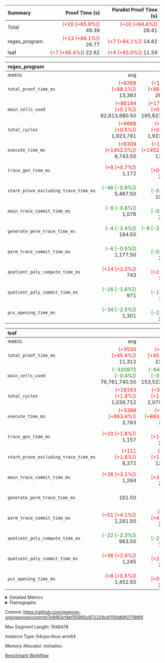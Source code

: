 | Summary | Proof Time (s) | Parallel Proof Time (s) |
|:---|---:|---:|
| Total | <span style='color: red'>(+20 [+65.8%])</span> 49.39 | <span style='color: red'>(+10 [+64.6%])</span> 26.41 |
| regex_program | <span style='color: red'>(+13 [+88.1%])</span> 26.77 | <span style='color: red'>(+7 [+84.1%])</span> 14.82 |
| leaf | <span style='color: red'>(+7 [+45.4%])</span> 22.62 | <span style='color: red'>(+4 [+45.0%])</span> 11.59 |


| regex_program |||||
|:---|---:|---:|---:|---:|
|metric|avg|sum|max|min|
| `total_proof_time_ms ` | <span style='color: red'>(+6269 [+88.1%])</span> 13,383 | <span style='color: red'>(+12538 [+88.1%])</span> 26,766 | <span style='color: red'>(+6774 [+84.1%])</span> 14,824 | <span style='color: red'>(+5764 [+93.3%])</span> 11,942 |
| `main_cells_used     ` | <span style='color: red'>(+86194 [+0.1%])</span> 82,813,880.50 | <span style='color: red'>(+172388 [+0.1%])</span> 165,627,761 | <span style='color: green'>(-99608 [-0.1%])</span> 92,586,740 | <span style='color: red'>(+271996 [+0.4%])</span> 73,041,021 |
| `total_cycles        ` | <span style='color: red'>(+9688 [+0.5%])</span> 1,923,791 | <span style='color: red'>(+9688 [+0.5%])</span> 1,923,791 | <span style='color: red'>(+9688 [+0.5%])</span> 1,923,791 | <span style='color: red'>(+9688 [+0.5%])</span> 1,923,791 |
| `execute_time_ms     ` | <span style='color: red'>(+6309 [+1452.0%])</span> 6,743.50 | <span style='color: red'>(+12618 [+1452.0%])</span> 13,487 | <span style='color: red'>(+6780 [+1451.8%])</span> 7,247 | <span style='color: red'>(+5838 [+1452.2%])</span> 6,240 |
| `trace_gen_time_ms   ` | <span style='color: red'>(+8 [+0.7%])</span> 1,172 | <span style='color: red'>(+17 [+0.7%])</span> 2,344 | <span style='color: red'>(+8 [+0.6%])</span> 1,391 | <span style='color: red'>(+9 [+1.0%])</span> 953 |
| `stark_prove_excluding_trace_time_ms` | <span style='color: green'>(-48 [-0.9%])</span> 5,467.50 | <span style='color: green'>(-97 [-0.9%])</span> 10,935 | <span style='color: green'>(-14 [-0.2%])</span> 6,186 | <span style='color: green'>(-83 [-1.7%])</span> 4,749 |
| `main_trace_commit_time_ms` | <span style='color: green'>(-8 [-0.8%])</span> 1,076 | <span style='color: green'>(-17 [-0.8%])</span> 2,152 | <span style='color: green'>(-5 [-0.4%])</span> 1,324 | <span style='color: green'>(-12 [-1.4%])</span> 828 |
| `generate_perm_trace_time_ms` | <span style='color: green'>(-4 [-2.4%])</span> 184.50 | <span style='color: green'>(-9 [-2.4%])</span> 369 | <span style='color: red'>(+6 [+3.0%])</span> 209 | <span style='color: green'>(-15 [-8.6%])</span> 160 |
| `perm_trace_commit_time_ms` | <span style='color: green'>(-6 [-0.5%])</span> 1,177.50 | <span style='color: green'>(-13 [-0.5%])</span> 2,355 | <span style='color: green'>(-18 [-1.4%])</span> 1,232 | <span style='color: red'>(+5 [+0.4%])</span> 1,123 |
| `quotient_poly_compute_time_ms` | <span style='color: red'>(+14 [+2.0%])</span> 743 | <span style='color: red'>(+29 [+2.0%])</span> 1,486 | <span style='color: red'>(+14 [+1.7%])</span> 860 | <span style='color: red'>(+15 [+2.5%])</span> 626 |
| `quotient_poly_commit_time_ms` | <span style='color: green'>(-16 [-1.6%])</span> 971 | <span style='color: green'>(-32 [-1.6%])</span> 1,942 | <span style='color: red'>(+3 [+0.3%])</span> 1,128 | <span style='color: green'>(-35 [-4.1%])</span> 814 |
| `pcs_opening_time_ms ` | <span style='color: green'>(-34 [-2.5%])</span> 1,301 | <span style='color: green'>(-67 [-2.5%])</span> 2,602 | <span style='color: green'>(-17 [-1.2%])</span> 1,423 | <span style='color: green'>(-50 [-4.1%])</span> 1,179 |

| leaf |||||
|:---|---:|---:|---:|---:|
|metric|avg|sum|max|min|
| `total_proof_time_ms ` | <span style='color: red'>(+3530 [+45.4%])</span> 11,312 | <span style='color: red'>(+7060 [+45.4%])</span> 22,624 | <span style='color: red'>(+3595 [+45.0%])</span> 11,585 | <span style='color: red'>(+3465 [+45.7%])</span> 11,039 |
| `main_cells_used     ` | <span style='color: green'>(-320972 [-0.4%])</span> 76,761,740.50 | <span style='color: green'>(-641943 [-0.4%])</span> 153,523,481 | <span style='color: green'>(-352108 [-0.5%])</span> 77,811,154 | <span style='color: green'>(-289835 [-0.4%])</span> 75,712,327 |
| `total_cycles        ` | <span style='color: red'>(+19163 [+1.9%])</span> 1,039,712 | <span style='color: red'>(+38326 [+1.9%])</span> 2,079,424 | <span style='color: red'>(+19556 [+1.9%])</span> 1,057,260 | <span style='color: red'>(+18770 [+1.9%])</span> 1,022,164 |
| `execute_time_ms     ` | <span style='color: red'>(+3398 [+883.9%])</span> 3,783 | <span style='color: red'>(+6797 [+883.9%])</span> 7,566 | <span style='color: red'>(+3435 [+806.3%])</span> 3,861 | <span style='color: red'>(+3362 [+980.2%])</span> 3,705 |
| `trace_gen_time_ms   ` | <span style='color: red'>(+20 [+1.8%])</span> 1,157 | <span style='color: red'>(+41 [+1.8%])</span> 2,314 | <span style='color: green'>(-8 [-0.7%])</span> 1,215 | <span style='color: red'>(+49 [+4.7%])</span> 1,099 |
| `stark_prove_excluding_trace_time_ms` | <span style='color: red'>(+111 [+1.8%])</span> 6,372 | <span style='color: red'>(+222 [+1.8%])</span> 12,744 | <span style='color: red'>(+111 [+1.7%])</span> 6,625 | <span style='color: red'>(+111 [+1.8%])</span> 6,119 |
| `main_trace_commit_time_ms` | <span style='color: red'>(+38 [+3.1%])</span> 1,264 | <span style='color: red'>(+77 [+3.1%])</span> 2,528 | <span style='color: red'>(+66 [+5.2%])</span> 1,336 | <span style='color: red'>(+11 [+0.9%])</span> 1,192 |
| `generate_perm_trace_time_ms` |  161.50 |  323 | <span style='color: red'>(+2 [+1.2%])</span> 173 | <span style='color: green'>(-2 [-1.3%])</span> 150 |
| `perm_trace_commit_time_ms` | <span style='color: red'>(+51 [+4.1%])</span> 1,281.50 | <span style='color: red'>(+102 [+4.1%])</span> 2,563 | <span style='color: red'>(+24 [+1.9%])</span> 1,315 | <span style='color: red'>(+78 [+6.7%])</span> 1,248 |
| `quotient_poly_compute_time_ms` | <span style='color: green'>(-22 [-2.3%])</span> 963.50 | <span style='color: green'>(-45 [-2.3%])</span> 1,927 | <span style='color: green'>(-26 [-2.5%])</span> 1,017 | <span style='color: green'>(-19 [-2.0%])</span> 910 |
| `quotient_poly_commit_time_ms` | <span style='color: red'>(+36 [+2.9%])</span> 1,245 | <span style='color: red'>(+71 [+2.9%])</span> 2,490 | <span style='color: red'>(+55 [+4.4%])</span> 1,295 | <span style='color: red'>(+16 [+1.4%])</span> 1,195 |
| `pcs_opening_time_ms ` | <span style='color: red'>(+8 [+0.5%])</span> 1,452.50 | <span style='color: red'>(+15 [+0.5%])</span> 2,905 | <span style='color: green'>(-12 [-0.8%])</span> 1,484 | <span style='color: red'>(+27 [+1.9%])</span> 1,421 |



<details>
<summary>Detailed Metrics</summary>

| group | num_segments | keygen_time_ms | commit_exe_time_ms |
| --- | --- | --- | --- |
| regex_program | 2 | 743 | 47 | 

| group | air_name | quotient_deg | interactions | constraints |
| --- | --- | --- | --- | --- |
| leaf | AccessAdapterAir<2> | 4 | 5 | 11 | 
| leaf | AccessAdapterAir<4> | 4 | 5 | 11 | 
| leaf | AccessAdapterAir<8> | 4 | 5 | 11 | 
| leaf | FriReducedOpeningAir | 4 | 39 | 60 | 
| leaf | NativePoseidon2Air<BabyBearParameters>, 1> | 4 | 136 | 530 | 
| leaf | PhantomAir | 4 | 3 | 4 | 
| leaf | ProgramAir | 1 | 1 | 4 | 
| leaf | VariableRangeCheckerAir | 1 | 1 | 4 | 
| leaf | VmAirWrapper<AluNativeAdapterAir, FieldArithmeticCoreAir> | 4 | 15 | 23 | 
| leaf | VmAirWrapper<BranchNativeAdapterAir, BranchEqualCoreAir<1> | 4 | 11 | 22 | 
| leaf | VmAirWrapper<JalNativeAdapterAir, JalCoreAir> | 4 | 7 | 6 | 
| leaf | VmAirWrapper<NativeAdapterAir<2, 0>, PublicValuesCoreAir> | 4 | 11 | 23 | 
| leaf | VmAirWrapper<NativeLoadStoreAdapterAir<1>, NativeLoadStoreCoreAir<1> | 4 | 15 | 16 | 
| leaf | VmAirWrapper<NativeLoadStoreAdapterAir<4>, NativeLoadStoreCoreAir<4> | 4 | 15 | 16 | 
| leaf | VmAirWrapper<NativeVectorizedAdapterAir<4>, FieldExtensionCoreAir> | 4 | 15 | 23 | 
| leaf | VmConnectorAir | 4 | 3 | 8 | 
| leaf | VolatileBoundaryAir | 4 | 4 | 16 | 
| regex_program | AccessAdapterAir<16> | 4 | 5 | 11 | 
| regex_program | AccessAdapterAir<2> | 4 | 5 | 11 | 
| regex_program | AccessAdapterAir<32> | 4 | 5 | 11 | 
| regex_program | AccessAdapterAir<4> | 4 | 5 | 11 | 
| regex_program | AccessAdapterAir<64> | 4 | 5 | 11 | 
| regex_program | AccessAdapterAir<8> | 4 | 5 | 11 | 
| regex_program | BitwiseOperationLookupAir<8> | 2 | 2 | 4 | 
| regex_program | KeccakVmAir | 4 | 321 | 4,380 | 
| regex_program | MemoryMerkleAir<8> | 4 | 4 | 38 | 
| regex_program | PersistentBoundaryAir<8> | 4 | 3 | 5 | 
| regex_program | PhantomAir | 4 | 3 | 4 | 
| regex_program | Poseidon2PeripheryAir<BabyBearParameters>, 1> | 2 | 1 | 286 | 
| regex_program | ProgramAir | 1 | 1 | 4 | 
| regex_program | RangeTupleCheckerAir<2> | 1 | 1 | 4 | 
| regex_program | Rv32HintStoreAir | 4 | 19 | 21 | 
| regex_program | VariableRangeCheckerAir | 1 | 1 | 4 | 
| regex_program | VmAirWrapper<Rv32BaseAluAdapterAir, BaseAluCoreAir<4, 8> | 4 | 19 | 30 | 
| regex_program | VmAirWrapper<Rv32BaseAluAdapterAir, LessThanCoreAir<4, 8> | 4 | 17 | 35 | 
| regex_program | VmAirWrapper<Rv32BaseAluAdapterAir, ShiftCoreAir<4, 8> | 4 | 23 | 84 | 
| regex_program | VmAirWrapper<Rv32BranchAdapterAir, BranchEqualCoreAir<4> | 4 | 11 | 17 | 
| regex_program | VmAirWrapper<Rv32BranchAdapterAir, BranchLessThanCoreAir<4, 8> | 4 | 13 | 32 | 
| regex_program | VmAirWrapper<Rv32CondRdWriteAdapterAir, Rv32JalLuiCoreAir> | 4 | 10 | 15 | 
| regex_program | VmAirWrapper<Rv32JalrAdapterAir, Rv32JalrCoreAir> | 4 | 16 | 16 | 
| regex_program | VmAirWrapper<Rv32LoadStoreAdapterAir, LoadSignExtendCoreAir<4, 8> | 4 | 18 | 21 | 
| regex_program | VmAirWrapper<Rv32LoadStoreAdapterAir, LoadStoreCoreAir<4> | 4 | 17 | 27 | 
| regex_program | VmAirWrapper<Rv32MultAdapterAir, DivRemCoreAir<4, 8> | 4 | 25 | 72 | 
| regex_program | VmAirWrapper<Rv32MultAdapterAir, MulHCoreAir<4, 8> | 4 | 24 | 23 | 
| regex_program | VmAirWrapper<Rv32MultAdapterAir, MultiplicationCoreAir<4, 8> | 4 | 19 | 13 | 
| regex_program | VmAirWrapper<Rv32RdWriteAdapterAir, Rv32AuipcCoreAir> | 4 | 11 | 12 | 
| regex_program | VmConnectorAir | 4 | 3 | 8 | 

| group | air_name | dsl_ir | idx | opcode | cells_used |
| --- | --- | --- | --- | --- | --- |
| leaf | <AluNativeAdapterAir,FieldArithmeticCoreAir> |  | 0 | ADD | 29 | 
| leaf | <AluNativeAdapterAir,FieldArithmeticCoreAir> |  | 1 | ADD | 29 | 
| leaf | <AluNativeAdapterAir,FieldArithmeticCoreAir> | AddEFFI | 0 | ADD | 44,776 | 
| leaf | <AluNativeAdapterAir,FieldArithmeticCoreAir> | AddEFFI | 1 | ADD | 43,384 | 
| leaf | <AluNativeAdapterAir,FieldArithmeticCoreAir> | AddEFI | 0 | ADD | 42,920 | 
| leaf | <AluNativeAdapterAir,FieldArithmeticCoreAir> | AddEFI | 1 | ADD | 40,020 | 
| leaf | <AluNativeAdapterAir,FieldArithmeticCoreAir> | AddEI | 0 | ADD | 3,250,088 | 
| leaf | <AluNativeAdapterAir,FieldArithmeticCoreAir> | AddEI | 1 | ADD | 3,120,632 | 
| leaf | <AluNativeAdapterAir,FieldArithmeticCoreAir> | AddF | 0 | ADD | 187,775 | 
| leaf | <AluNativeAdapterAir,FieldArithmeticCoreAir> | AddF | 1 | ADD | 181,685 | 
| leaf | <AluNativeAdapterAir,FieldArithmeticCoreAir> | AddFI | 0 | ADD | 74,588 | 
| leaf | <AluNativeAdapterAir,FieldArithmeticCoreAir> | AddFI | 1 | ADD | 74,443 | 
| leaf | <AluNativeAdapterAir,FieldArithmeticCoreAir> | AddV | 0 | ADD | 272,542 | 
| leaf | <AluNativeAdapterAir,FieldArithmeticCoreAir> | AddV | 1 | ADD | 264,306 | 
| leaf | <AluNativeAdapterAir,FieldArithmeticCoreAir> | AddVI | 0 | ADD | 710,906 | 
| leaf | <AluNativeAdapterAir,FieldArithmeticCoreAir> | AddVI | 1 | ADD | 695,043 | 
| leaf | <AluNativeAdapterAir,FieldArithmeticCoreAir> | Alloc | 0 | ADD | 584,930 | 
| leaf | <AluNativeAdapterAir,FieldArithmeticCoreAir> | Alloc | 0 | MUL | 135,923 | 
| leaf | <AluNativeAdapterAir,FieldArithmeticCoreAir> | Alloc | 1 | ADD | 594,268 | 
| leaf | <AluNativeAdapterAir,FieldArithmeticCoreAir> | Alloc | 1 | MUL | 134,734 | 
| leaf | <AluNativeAdapterAir,FieldArithmeticCoreAir> | CastFV | 0 | ADD | 5,394 | 
| leaf | <AluNativeAdapterAir,FieldArithmeticCoreAir> | CastFV | 1 | ADD | 5,220 | 
| leaf | <AluNativeAdapterAir,FieldArithmeticCoreAir> | DivEIN | 0 | ADD | 31,204 | 
| leaf | <AluNativeAdapterAir,FieldArithmeticCoreAir> | DivEIN | 1 | ADD | 29,696 | 
| leaf | <AluNativeAdapterAir,FieldArithmeticCoreAir> | DivF | 0 | DIV | 26,796 | 
| leaf | <AluNativeAdapterAir,FieldArithmeticCoreAir> | DivF | 1 | DIV | 26,796 | 
| leaf | <AluNativeAdapterAir,FieldArithmeticCoreAir> | DivFIN | 0 | DIV | 16,327 | 
| leaf | <AluNativeAdapterAir,FieldArithmeticCoreAir> | DivFIN | 1 | DIV | 15,544 | 
| leaf | <AluNativeAdapterAir,FieldArithmeticCoreAir> | ImmE | 0 | ADD | 463,884 | 
| leaf | <AluNativeAdapterAir,FieldArithmeticCoreAir> | ImmE | 1 | ADD | 448,108 | 
| leaf | <AluNativeAdapterAir,FieldArithmeticCoreAir> | ImmF | 0 | ADD | 190,182 | 
| leaf | <AluNativeAdapterAir,FieldArithmeticCoreAir> | ImmF | 1 | ADD | 184,208 | 
| leaf | <AluNativeAdapterAir,FieldArithmeticCoreAir> | ImmV | 0 | ADD | 540,125 | 
| leaf | <AluNativeAdapterAir,FieldArithmeticCoreAir> | ImmV | 1 | ADD | 522,116 | 
| leaf | <AluNativeAdapterAir,FieldArithmeticCoreAir> | LoadE | 0 | ADD | 250,154 | 
| leaf | <AluNativeAdapterAir,FieldArithmeticCoreAir> | LoadE | 0 | MUL | 250,154 | 
| leaf | <AluNativeAdapterAir,FieldArithmeticCoreAir> | LoadE | 1 | ADD | 242,672 | 
| leaf | <AluNativeAdapterAir,FieldArithmeticCoreAir> | LoadE | 1 | MUL | 242,672 | 
| leaf | <AluNativeAdapterAir,FieldArithmeticCoreAir> | LoadF | 0 | ADD | 201,057 | 
| leaf | <AluNativeAdapterAir,FieldArithmeticCoreAir> | LoadF | 0 | MUL | 22,707 | 
| leaf | <AluNativeAdapterAir,FieldArithmeticCoreAir> | LoadF | 1 | ADD | 192,821 | 
| leaf | <AluNativeAdapterAir,FieldArithmeticCoreAir> | LoadF | 1 | MUL | 21,779 | 
| leaf | <AluNativeAdapterAir,FieldArithmeticCoreAir> | LoadHeapPtr | 0 | ADD | 29 | 
| leaf | <AluNativeAdapterAir,FieldArithmeticCoreAir> | LoadHeapPtr | 1 | ADD | 29 | 
| leaf | <AluNativeAdapterAir,FieldArithmeticCoreAir> | LoadV | 0 | ADD | 286,491 | 
| leaf | <AluNativeAdapterAir,FieldArithmeticCoreAir> | LoadV | 0 | MUL | 254,939 | 
| leaf | <AluNativeAdapterAir,FieldArithmeticCoreAir> | LoadV | 1 | ADD | 279,995 | 
| leaf | <AluNativeAdapterAir,FieldArithmeticCoreAir> | LoadV | 1 | MUL | 248,675 | 
| leaf | <AluNativeAdapterAir,FieldArithmeticCoreAir> | MulEF | 0 | MUL | 159,848 | 
| leaf | <AluNativeAdapterAir,FieldArithmeticCoreAir> | MulEF | 1 | MUL | 156,832 | 
| leaf | <AluNativeAdapterAir,FieldArithmeticCoreAir> | MulEFI | 0 | MUL | 259,956 | 
| leaf | <AluNativeAdapterAir,FieldArithmeticCoreAir> | MulEFI | 1 | MUL | 253,576 | 
| leaf | <AluNativeAdapterAir,FieldArithmeticCoreAir> | MulEI | 0 | ADD | 291,044 | 
| leaf | <AluNativeAdapterAir,FieldArithmeticCoreAir> | MulEI | 1 | ADD | 270,048 | 
| leaf | <AluNativeAdapterAir,FieldArithmeticCoreAir> | MulF | 0 | MUL | 286,027 | 
| leaf | <AluNativeAdapterAir,FieldArithmeticCoreAir> | MulF | 1 | MUL | 280,053 | 
| leaf | <AluNativeAdapterAir,FieldArithmeticCoreAir> | MulFI | 0 | MUL | 167,040 | 
| leaf | <AluNativeAdapterAir,FieldArithmeticCoreAir> | MulFI | 1 | MUL | 161,617 | 
| leaf | <AluNativeAdapterAir,FieldArithmeticCoreAir> | MulVI | 0 | MUL | 224,286 | 
| leaf | <AluNativeAdapterAir,FieldArithmeticCoreAir> | MulVI | 1 | MUL | 216,456 | 
| leaf | <AluNativeAdapterAir,FieldArithmeticCoreAir> | NegE | 0 | MUL | 11,948 | 
| leaf | <AluNativeAdapterAir,FieldArithmeticCoreAir> | NegE | 1 | MUL | 10,904 | 
| leaf | <AluNativeAdapterAir,FieldArithmeticCoreAir> | StoreE | 0 | ADD | 201,434 | 
| leaf | <AluNativeAdapterAir,FieldArithmeticCoreAir> | StoreE | 0 | MUL | 201,434 | 
| leaf | <AluNativeAdapterAir,FieldArithmeticCoreAir> | StoreE | 1 | ADD | 193,952 | 
| leaf | <AluNativeAdapterAir,FieldArithmeticCoreAir> | StoreE | 1 | MUL | 193,952 | 
| leaf | <AluNativeAdapterAir,FieldArithmeticCoreAir> | StoreF | 0 | ADD | 27,550 | 
| leaf | <AluNativeAdapterAir,FieldArithmeticCoreAir> | StoreF | 0 | MUL | 15,892 | 
| leaf | <AluNativeAdapterAir,FieldArithmeticCoreAir> | StoreF | 1 | ADD | 32,973 | 
| leaf | <AluNativeAdapterAir,FieldArithmeticCoreAir> | StoreF | 1 | MUL | 21,460 | 
| leaf | <AluNativeAdapterAir,FieldArithmeticCoreAir> | StoreHeapPtr | 0 | ADD | 29 | 
| leaf | <AluNativeAdapterAir,FieldArithmeticCoreAir> | StoreHeapPtr | 1 | ADD | 29 | 
| leaf | <AluNativeAdapterAir,FieldArithmeticCoreAir> | StoreV | 0 | ADD | 66,787 | 
| leaf | <AluNativeAdapterAir,FieldArithmeticCoreAir> | StoreV | 0 | MUL | 47,299 | 
| leaf | <AluNativeAdapterAir,FieldArithmeticCoreAir> | StoreV | 1 | ADD | 64,496 | 
| leaf | <AluNativeAdapterAir,FieldArithmeticCoreAir> | StoreV | 1 | MUL | 45,356 | 
| leaf | <AluNativeAdapterAir,FieldArithmeticCoreAir> | SubEF | 0 | ADD | 725,928 | 
| leaf | <AluNativeAdapterAir,FieldArithmeticCoreAir> | SubEF | 0 | SUB | 241,976 | 
| leaf | <AluNativeAdapterAir,FieldArithmeticCoreAir> | SubEF | 1 | ADD | 696,522 | 
| leaf | <AluNativeAdapterAir,FieldArithmeticCoreAir> | SubEF | 1 | SUB | 232,174 | 
| leaf | <AluNativeAdapterAir,FieldArithmeticCoreAir> | SubEFI | 0 | ADD | 277,356 | 
| leaf | <AluNativeAdapterAir,FieldArithmeticCoreAir> | SubEFI | 1 | ADD | 274,688 | 
| leaf | <AluNativeAdapterAir,FieldArithmeticCoreAir> | SubEI | 0 | ADD | 62,408 | 
| leaf | <AluNativeAdapterAir,FieldArithmeticCoreAir> | SubEI | 1 | ADD | 59,392 | 
| leaf | <AluNativeAdapterAir,FieldArithmeticCoreAir> | SubFI | 0 | SUB | 166,315 | 
| leaf | <AluNativeAdapterAir,FieldArithmeticCoreAir> | SubFI | 1 | SUB | 160,921 | 
| leaf | <AluNativeAdapterAir,FieldArithmeticCoreAir> | SubV | 0 | SUB | 241,889 | 
| leaf | <AluNativeAdapterAir,FieldArithmeticCoreAir> | SubV | 1 | SUB | 234,552 | 
| leaf | <AluNativeAdapterAir,FieldArithmeticCoreAir> | SubVI | 0 | SUB | 29,145 | 
| leaf | <AluNativeAdapterAir,FieldArithmeticCoreAir> | SubVI | 1 | SUB | 29,116 | 
| leaf | <AluNativeAdapterAir,FieldArithmeticCoreAir> | SubVIN | 0 | SUB | 24,360 | 
| leaf | <AluNativeAdapterAir,FieldArithmeticCoreAir> | SubVIN | 1 | SUB | 24,360 | 
| leaf | <AluNativeAdapterAir,FieldArithmeticCoreAir> | UnsafeCastVF | 0 | ADD | 4,843 | 
| leaf | <AluNativeAdapterAir,FieldArithmeticCoreAir> | UnsafeCastVF | 1 | ADD | 4,640 | 
| leaf | <AluNativeAdapterAir,FieldArithmeticCoreAir> | ZipFor | 0 | ADD | 3,638,050 | 
| leaf | <AluNativeAdapterAir,FieldArithmeticCoreAir> | ZipFor | 1 | ADD | 3,479,449 | 
| leaf | <BranchNativeAdapterAir,BranchEqualCoreAir<1>> | AssertEqE | 0 | BNE | 6,164 | 
| leaf | <BranchNativeAdapterAir,BranchEqualCoreAir<1>> | AssertEqE | 1 | BNE | 6,072 | 
| leaf | <BranchNativeAdapterAir,BranchEqualCoreAir<1>> | AssertEqEI | 0 | BNE | 92 | 
| leaf | <BranchNativeAdapterAir,BranchEqualCoreAir<1>> | AssertEqEI | 1 | BNE | 92 | 
| leaf | <BranchNativeAdapterAir,BranchEqualCoreAir<1>> | AssertEqF | 0 | BNE | 136,160 | 
| leaf | <BranchNativeAdapterAir,BranchEqualCoreAir<1>> | AssertEqF | 1 | BNE | 131,928 | 
| leaf | <BranchNativeAdapterAir,BranchEqualCoreAir<1>> | AssertEqV | 0 | BNE | 35,558 | 
| leaf | <BranchNativeAdapterAir,BranchEqualCoreAir<1>> | AssertEqV | 1 | BNE | 35,259 | 
| leaf | <BranchNativeAdapterAir,BranchEqualCoreAir<1>> | AssertEqVI | 0 | BNE | 7,728 | 
| leaf | <BranchNativeAdapterAir,BranchEqualCoreAir<1>> | AssertEqVI | 1 | BNE | 7,452 | 
| leaf | <BranchNativeAdapterAir,BranchEqualCoreAir<1>> | AssertNonZero | 0 | BEQ | 23 | 
| leaf | <BranchNativeAdapterAir,BranchEqualCoreAir<1>> | AssertNonZero | 1 | BEQ | 23 | 
| leaf | <BranchNativeAdapterAir,BranchEqualCoreAir<1>> | IfEq | 0 | BNE | 3,220 | 
| leaf | <BranchNativeAdapterAir,BranchEqualCoreAir<1>> | IfEq | 1 | BNE | 3,243 | 
| leaf | <BranchNativeAdapterAir,BranchEqualCoreAir<1>> | IfEqI | 0 | BNE | 204,217 | 
| leaf | <BranchNativeAdapterAir,BranchEqualCoreAir<1>> | IfEqI | 1 | BNE | 199,479 | 
| leaf | <BranchNativeAdapterAir,BranchEqualCoreAir<1>> | IfNe | 0 | BEQ | 3,289 | 
| leaf | <BranchNativeAdapterAir,BranchEqualCoreAir<1>> | IfNe | 1 | BEQ | 3,289 | 
| leaf | <BranchNativeAdapterAir,BranchEqualCoreAir<1>> | IfNeI | 0 | BEQ | 2,875 | 
| leaf | <BranchNativeAdapterAir,BranchEqualCoreAir<1>> | IfNeI | 1 | BEQ | 2,760 | 
| leaf | <BranchNativeAdapterAir,BranchEqualCoreAir<1>> | ZipFor | 0 | BNE | 1,893,406 | 
| leaf | <BranchNativeAdapterAir,BranchEqualCoreAir<1>> | ZipFor | 1 | BNE | 1,806,535 | 
| leaf | <JalNativeAdapterAir,JalCoreAir> |  | 0 | JAL | 9 | 
| leaf | <JalNativeAdapterAir,JalCoreAir> |  | 1 | JAL | 9 | 
| leaf | <JalNativeAdapterAir,JalCoreAir> | IfEqI | 0 | JAL | 16,488 | 
| leaf | <JalNativeAdapterAir,JalCoreAir> | IfEqI | 1 | JAL | 16,047 | 
| leaf | <JalNativeAdapterAir,JalCoreAir> | IfNe | 0 | JAL | 27 | 
| leaf | <JalNativeAdapterAir,JalCoreAir> | IfNe | 1 | JAL | 18 | 
| leaf | <JalNativeAdapterAir,JalCoreAir> | ZipFor | 0 | JAL | 78,390 | 
| leaf | <JalNativeAdapterAir,JalCoreAir> | ZipFor | 1 | JAL | 75,672 | 
| leaf | <NativeAdapterAir<2, 0>,PublicValuesCoreAir> | Publish | 0 | PUBLISH | 828 | 
| leaf | <NativeAdapterAir<2, 0>,PublicValuesCoreAir> | Publish | 1 | PUBLISH | 828 | 
| leaf | <NativeLoadStoreAdapterAir<1>,NativeLoadStoreCoreAir<1>> | LoadF | 0 | LOADW | 574,860 | 
| leaf | <NativeLoadStoreAdapterAir<1>,NativeLoadStoreCoreAir<1>> | LoadF | 1 | LOADW | 567,512 | 
| leaf | <NativeLoadStoreAdapterAir<1>,NativeLoadStoreCoreAir<1>> | LoadV | 0 | LOADW | 2,227,852 | 
| leaf | <NativeLoadStoreAdapterAir<1>,NativeLoadStoreCoreAir<1>> | LoadV | 1 | LOADW | 2,151,952 | 
| leaf | <NativeLoadStoreAdapterAir<1>,NativeLoadStoreCoreAir<1>> | StoreF | 0 | STOREW | 44,022 | 
| leaf | <NativeLoadStoreAdapterAir<1>,NativeLoadStoreCoreAir<1>> | StoreF | 1 | STOREW | 57,640 | 
| leaf | <NativeLoadStoreAdapterAir<1>,NativeLoadStoreCoreAir<1>> | StoreHintWord | 0 | HINT_STOREW | 1,241,636 | 
| leaf | <NativeLoadStoreAdapterAir<1>,NativeLoadStoreCoreAir<1>> | StoreHintWord | 1 | HINT_STOREW | 1,208,086 | 
| leaf | <NativeLoadStoreAdapterAir<1>,NativeLoadStoreCoreAir<1>> | StoreV | 0 | STOREW | 218,042 | 
| leaf | <NativeLoadStoreAdapterAir<1>,NativeLoadStoreCoreAir<1>> | StoreV | 1 | STOREW | 214,786 | 
| leaf | <NativeLoadStoreAdapterAir<4>,NativeLoadStoreCoreAir<4>> | LoadE | 0 | LOADW | 1,190,927 | 
| leaf | <NativeLoadStoreAdapterAir<4>,NativeLoadStoreCoreAir<4>> | LoadE | 1 | LOADW | 1,149,821 | 
| leaf | <NativeLoadStoreAdapterAir<4>,NativeLoadStoreCoreAir<4>> | StoreE | 0 | STOREW | 341,000 | 
| leaf | <NativeLoadStoreAdapterAir<4>,NativeLoadStoreCoreAir<4>> | StoreE | 1 | STOREW | 332,661 | 
| leaf | <NativeVectorizedAdapterAir<4>,FieldExtensionCoreAir> | AddE | 0 | FE4ADD | 1,887,536 | 
| leaf | <NativeVectorizedAdapterAir<4>,FieldExtensionCoreAir> | AddE | 1 | FE4ADD | 1,825,748 | 
| leaf | <NativeVectorizedAdapterAir<4>,FieldExtensionCoreAir> | DivE | 0 | BBE4DIV | 348,232 | 
| leaf | <NativeVectorizedAdapterAir<4>,FieldExtensionCoreAir> | DivE | 1 | BBE4DIV | 335,388 | 
| leaf | <NativeVectorizedAdapterAir<4>,FieldExtensionCoreAir> | DivEIN | 0 | BBE4DIV | 10,222 | 
| leaf | <NativeVectorizedAdapterAir<4>,FieldExtensionCoreAir> | DivEIN | 1 | BBE4DIV | 9,728 | 
| leaf | <NativeVectorizedAdapterAir<4>,FieldExtensionCoreAir> | MulE | 0 | BBE4MUL | 1,929,108 | 
| leaf | <NativeVectorizedAdapterAir<4>,FieldExtensionCoreAir> | MulE | 1 | BBE4MUL | 1,818,642 | 
| leaf | <NativeVectorizedAdapterAir<4>,FieldExtensionCoreAir> | MulEI | 0 | BBE4MUL | 95,342 | 
| leaf | <NativeVectorizedAdapterAir<4>,FieldExtensionCoreAir> | MulEI | 1 | BBE4MUL | 88,464 | 
| leaf | <NativeVectorizedAdapterAir<4>,FieldExtensionCoreAir> | SubE | 0 | FE4SUB | 631,256 | 
| leaf | <NativeVectorizedAdapterAir<4>,FieldExtensionCoreAir> | SubE | 1 | FE4SUB | 625,290 | 
| leaf | FriReducedOpeningAir | FriReducedOpening | 0 | FRI_REDUCED_OPENING | 12,238,128 | 
| leaf | FriReducedOpeningAir | FriReducedOpening | 1 | FRI_REDUCED_OPENING | 11,784,528 | 
| leaf | PhantomAir | CT-ExtractPublicValuesCommit | 0 | PHANTOM | 12 | 
| leaf | PhantomAir | CT-ExtractPublicValuesCommit | 1 | PHANTOM | 12 | 
| leaf | PhantomAir | CT-HintOpenedValues | 0 | PHANTOM | 4,032 | 
| leaf | PhantomAir | CT-HintOpenedValues | 1 | PHANTOM | 4,032 | 
| leaf | PhantomAir | CT-HintOpeningProof | 0 | PHANTOM | 4,044 | 
| leaf | PhantomAir | CT-HintOpeningProof | 1 | PHANTOM | 4,044 | 
| leaf | PhantomAir | CT-HintOpeningValues | 0 | PHANTOM | 12 | 
| leaf | PhantomAir | CT-HintOpeningValues | 1 | PHANTOM | 12 | 
| leaf | PhantomAir | CT-InitializePcsConst | 0 | PHANTOM | 12 | 
| leaf | PhantomAir | CT-InitializePcsConst | 1 | PHANTOM | 12 | 
| leaf | PhantomAir | CT-ReadProofsFromInput | 0 | PHANTOM | 12 | 
| leaf | PhantomAir | CT-ReadProofsFromInput | 1 | PHANTOM | 12 | 
| leaf | PhantomAir | CT-VerifyProofs | 0 | PHANTOM | 12 | 
| leaf | PhantomAir | CT-VerifyProofs | 1 | PHANTOM | 12 | 
| leaf | PhantomAir | CT-cache-generator-powers | 0 | PHANTOM | 504 | 
| leaf | PhantomAir | CT-cache-generator-powers | 1 | PHANTOM | 504 | 
| leaf | PhantomAir | CT-compute-reduced-opening | 0 | PHANTOM | 4,032 | 
| leaf | PhantomAir | CT-compute-reduced-opening | 1 | PHANTOM | 4,032 | 
| leaf | PhantomAir | CT-exp-reverse-bits-len | 0 | PHANTOM | 71,568 | 
| leaf | PhantomAir | CT-exp-reverse-bits-len | 1 | PHANTOM | 68,544 | 
| leaf | PhantomAir | CT-pre-compute-rounds-context | 0 | PHANTOM | 12 | 
| leaf | PhantomAir | CT-pre-compute-rounds-context | 1 | PHANTOM | 12 | 
| leaf | PhantomAir | CT-single-reduced-opening-eval | 0 | PHANTOM | 99,288 | 
| leaf | PhantomAir | CT-single-reduced-opening-eval | 1 | PHANTOM | 95,256 | 
| leaf | PhantomAir | CT-stage-c-build-rounds | 0 | PHANTOM | 12 | 
| leaf | PhantomAir | CT-stage-c-build-rounds | 1 | PHANTOM | 12 | 
| leaf | PhantomAir | CT-stage-d-verifier-verify | 0 | PHANTOM | 12 | 
| leaf | PhantomAir | CT-stage-d-verifier-verify | 1 | PHANTOM | 12 | 
| leaf | PhantomAir | CT-stage-d-verify-pcs | 0 | PHANTOM | 12 | 
| leaf | PhantomAir | CT-stage-d-verify-pcs | 1 | PHANTOM | 12 | 
| leaf | PhantomAir | CT-stage-e-verify-constraints | 0 | PHANTOM | 12 | 
| leaf | PhantomAir | CT-stage-e-verify-constraints | 1 | PHANTOM | 12 | 
| leaf | PhantomAir | CT-verify-batch | 0 | PHANTOM | 4,032 | 
| leaf | PhantomAir | CT-verify-batch | 1 | PHANTOM | 4,032 | 
| leaf | PhantomAir | CT-verify-batch-ext | 0 | PHANTOM | 10,080 | 
| leaf | PhantomAir | CT-verify-batch-ext | 1 | PHANTOM | 10,080 | 
| leaf | PhantomAir | CT-verify-query | 0 | PHANTOM | 504 | 
| leaf | PhantomAir | CT-verify-query | 1 | PHANTOM | 504 | 
| leaf | PhantomAir | HintBitsF | 0 | PHANTOM | 1,110 | 
| leaf | PhantomAir | HintBitsF | 1 | PHANTOM | 1,074 | 
| leaf | PhantomAir | HintFelt | 0 | PHANTOM | 16,638 | 
| leaf | PhantomAir | HintFelt | 1 | PHANTOM | 17,910 | 
| leaf | PhantomAir | HintInputVec | 0 | PHANTOM | 6,678 | 
| leaf | PhantomAir | HintInputVec | 1 | PHANTOM | 6,618 | 
| leaf | PhantomAir | HintLoad | 0 | PHANTOM | 9,072 | 
| leaf | PhantomAir | HintLoad | 1 | PHANTOM | 9,072 | 
| leaf | VerifyBatchAir | Poseidon2CompressBabyBear | 1 | COMP_POS2 | 10,773 | 
| leaf | VerifyBatchAir | Poseidon2PermuteBabyBear | 0 | PERM_POS2 | 21,945 | 
| leaf | VerifyBatchAir | Poseidon2PermuteBabyBear | 1 | PERM_POS2 | 21,546 | 
| leaf | VerifyBatchAir | VerifyBatchExt | 0 | VERIFY_BATCH | 4,524,660 | 
| leaf | VerifyBatchAir | VerifyBatchExt | 1 | VERIFY_BATCH | 4,524,660 | 
| leaf | VerifyBatchAir | VerifyBatchFelt | 0 | VERIFY_BATCH | 14,696,766 | 
| leaf | VerifyBatchAir | VerifyBatchFelt | 1 | VERIFY_BATCH | 14,261,058 | 

| group | air_name | dsl_ir | opcode | segment | cells_used |
| --- | --- | --- | --- | --- | --- |
| regex_program | <Rv32BaseAluAdapterAir,BaseAluCoreAir<4, 8>> |  | ADD | 1 | 16,511,940 | 
| regex_program | <Rv32BaseAluAdapterAir,BaseAluCoreAir<4, 8>> |  | AND | 1 | 777,852 | 
| regex_program | <Rv32BaseAluAdapterAir,BaseAluCoreAir<4, 8>> |  | OR | 1 | 252,540 | 
| regex_program | <Rv32BaseAluAdapterAir,BaseAluCoreAir<4, 8>> |  | SUB | 1 | 750,240 | 
| regex_program | <Rv32BaseAluAdapterAir,BaseAluCoreAir<4, 8>> |  | XOR | 1 | 163,908 | 
| regex_program | <Rv32BaseAluAdapterAir,LessThanCoreAir<4, 8>> |  | SLTU | 1 | 602,767 | 
| regex_program | <Rv32BaseAluAdapterAir,ShiftCoreAir<4, 8>> |  | SLL | 1 | 5,554,824 | 
| regex_program | <Rv32BaseAluAdapterAir,ShiftCoreAir<4, 8>> |  | SRA | 1 | 53 | 
| regex_program | <Rv32BaseAluAdapterAir,ShiftCoreAir<4, 8>> |  | SRL | 1 | 53 | 
| regex_program | <Rv32BranchAdapterAir,BranchEqualCoreAir<4>> |  | BEQ | 1 | 2,125,318 | 
| regex_program | <Rv32BranchAdapterAir,BranchEqualCoreAir<4>> |  | BNE | 1 | 919,646 | 
| regex_program | <Rv32BranchAdapterAir,BranchLessThanCoreAir<4, 8>> |  | BGEU | 1 | 1,939,136 | 
| regex_program | <Rv32BranchAdapterAir,BranchLessThanCoreAir<4, 8>> |  | BLT | 1 | 72,544 | 
| regex_program | <Rv32BranchAdapterAir,BranchLessThanCoreAir<4, 8>> |  | BLTU | 1 | 997,664 | 
| regex_program | <Rv32CondRdWriteAdapterAir,Rv32JalLuiCoreAir> |  | JAL | 1 | 586,980 | 
| regex_program | <Rv32CondRdWriteAdapterAir,Rv32JalLuiCoreAir> |  | LUI | 1 | 377,190 | 
| regex_program | <Rv32JalrAdapterAir,Rv32JalrCoreAir> |  | JALR | 1 | 1,767,220 | 
| regex_program | <Rv32LoadStoreAdapterAir,LoadSignExtendCoreAir<4, 8>> |  | LOADB | 1 | 70 | 
| regex_program | <Rv32LoadStoreAdapterAir,LoadStoreCoreAir<4>> |  | LOADBU | 1 | 475,920 | 
| regex_program | <Rv32LoadStoreAdapterAir,LoadStoreCoreAir<4>> |  | LOADHU | 1 | 80 | 
| regex_program | <Rv32LoadStoreAdapterAir,LoadStoreCoreAir<4>> |  | LOADW | 1 | 21,980,800 | 
| regex_program | <Rv32LoadStoreAdapterAir,LoadStoreCoreAir<4>> |  | STOREB | 1 | 80 | 
| regex_program | <Rv32LoadStoreAdapterAir,LoadStoreCoreAir<4>> |  | STOREW | 1 | 14,245,360 | 
| regex_program | <Rv32MultAdapterAir,MultiplicationCoreAir<4, 8>> |  | MUL | 1 | 801,257 | 
| regex_program | <Rv32RdWriteAdapterAir,Rv32AuipcCoreAir> |  | AUIPC | 1 | 394,086 | 
| regex_program | KeccakVmAir |  | KECCAK256 | 1 | 75,912 | 
| regex_program | PhantomAir |  | PHANTOM | 1 | 6 | 

| group | air_name | idx | rows | prep_cols | perm_cols | main_cols | cells |
| --- | --- | --- | --- | --- | --- | --- | --- |
| leaf | AccessAdapterAir<2> | 0 | 1,048,576 |  | 12 | 11 | 24,117,248 | 
| leaf | AccessAdapterAir<2> | 1 | 1,048,576 |  | 12 | 11 | 24,117,248 | 
| leaf | AccessAdapterAir<4> | 0 | 524,288 |  | 12 | 13 | 13,107,200 | 
| leaf | AccessAdapterAir<4> | 1 | 524,288 |  | 12 | 13 | 13,107,200 | 
| leaf | AccessAdapterAir<8> | 0 | 256 |  | 12 | 17 | 7,424 | 
| leaf | AccessAdapterAir<8> | 1 | 512 |  | 12 | 17 | 14,848 | 
| leaf | FriReducedOpeningAir | 0 | 524,288 |  | 44 | 27 | 37,224,448 | 
| leaf | FriReducedOpeningAir | 1 | 524,288 |  | 44 | 27 | 37,224,448 | 
| leaf | NativePoseidon2Air<BabyBearParameters>, 1> | 0 | 65,536 |  | 160 | 399 | 36,634,624 | 
| leaf | NativePoseidon2Air<BabyBearParameters>, 1> | 1 | 65,536 |  | 160 | 399 | 36,634,624 | 
| leaf | PhantomAir | 0 | 65,536 |  | 8 | 6 | 917,504 | 
| leaf | PhantomAir | 1 | 65,536 |  | 8 | 6 | 917,504 | 
| leaf | ProgramAir | 0 | 524,288 |  | 8 | 10 | 9,437,184 | 
| leaf | ProgramAir | 1 | 524,288 |  | 8 | 10 | 9,437,184 | 
| leaf | VariableRangeCheckerAir | 0 | 262,144 | 2 | 8 | 1 | 2,359,296 | 
| leaf | VariableRangeCheckerAir | 1 | 262,144 | 2 | 8 | 1 | 2,359,296 | 
| leaf | VmAirWrapper<AluNativeAdapterAir, FieldArithmeticCoreAir> | 0 | 1,048,576 |  | 20 | 29 | 51,380,224 | 
| leaf | VmAirWrapper<AluNativeAdapterAir, FieldArithmeticCoreAir> | 1 | 524,288 |  | 20 | 29 | 25,690,112 | 
| leaf | VmAirWrapper<BranchNativeAdapterAir, BranchEqualCoreAir<1> | 0 | 131,072 |  | 16 | 23 | 5,111,808 | 
| leaf | VmAirWrapper<BranchNativeAdapterAir, BranchEqualCoreAir<1> | 1 | 131,072 |  | 16 | 23 | 5,111,808 | 
| leaf | VmAirWrapper<JalNativeAdapterAir, JalCoreAir> | 0 | 16,384 |  | 12 | 9 | 344,064 | 
| leaf | VmAirWrapper<JalNativeAdapterAir, JalCoreAir> | 1 | 16,384 |  | 12 | 9 | 344,064 | 
| leaf | VmAirWrapper<NativeAdapterAir<2, 0>, PublicValuesCoreAir> | 0 | 64 |  | 16 | 23 | 2,496 | 
| leaf | VmAirWrapper<NativeAdapterAir<2, 0>, PublicValuesCoreAir> | 1 | 64 |  | 16 | 23 | 2,496 | 
| leaf | VmAirWrapper<NativeLoadStoreAdapterAir<1>, NativeLoadStoreCoreAir<1> | 0 | 262,144 |  | 24 | 22 | 12,058,624 | 
| leaf | VmAirWrapper<NativeLoadStoreAdapterAir<1>, NativeLoadStoreCoreAir<1> | 1 | 262,144 |  | 24 | 22 | 12,058,624 | 
| leaf | VmAirWrapper<NativeLoadStoreAdapterAir<4>, NativeLoadStoreCoreAir<4> | 0 | 65,536 |  | 24 | 31 | 3,604,480 | 
| leaf | VmAirWrapper<NativeLoadStoreAdapterAir<4>, NativeLoadStoreCoreAir<4> | 1 | 65,536 |  | 24 | 31 | 3,604,480 | 
| leaf | VmAirWrapper<NativeVectorizedAdapterAir<4>, FieldExtensionCoreAir> | 0 | 131,072 |  | 20 | 38 | 7,602,176 | 
| leaf | VmAirWrapper<NativeVectorizedAdapterAir<4>, FieldExtensionCoreAir> | 1 | 131,072 |  | 20 | 38 | 7,602,176 | 
| leaf | VmConnectorAir | 0 | 2 | 1 | 8 | 4 | 24 | 
| leaf | VmConnectorAir | 1 | 2 | 1 | 8 | 4 | 24 | 
| leaf | VolatileBoundaryAir | 0 | 524,288 |  | 8 | 11 | 9,961,472 | 
| leaf | VolatileBoundaryAir | 1 | 524,288 |  | 8 | 11 | 9,961,472 | 

| group | air_name | segment | rows | prep_cols | perm_cols | main_cols | cells |
| --- | --- | --- | --- | --- | --- | --- | --- |
| regex_program | AccessAdapterAir<2> | 1 | 64 |  | 12 | 11 | 1,472 | 
| regex_program | AccessAdapterAir<4> | 1 | 32 |  | 12 | 13 | 800 | 
| regex_program | AccessAdapterAir<8> | 0 | 131,072 |  | 12 | 17 | 3,801,088 | 
| regex_program | AccessAdapterAir<8> | 1 | 2,048 |  | 12 | 17 | 59,392 | 
| regex_program | BitwiseOperationLookupAir<8> | 0 | 65,536 | 3 | 8 | 2 | 655,360 | 
| regex_program | BitwiseOperationLookupAir<8> | 1 | 65,536 | 3 | 8 | 2 | 655,360 | 
| regex_program | KeccakVmAir | 0 | 1 |  | 532 | 3,163 | 3,695 | 
| regex_program | KeccakVmAir | 1 | 32 |  | 532 | 3,163 | 118,240 | 
| regex_program | MemoryMerkleAir<8> | 0 | 131,072 |  | 12 | 32 | 5,767,168 | 
| regex_program | MemoryMerkleAir<8> | 1 | 4,096 |  | 12 | 32 | 180,224 | 
| regex_program | PersistentBoundaryAir<8> | 0 | 131,072 |  | 8 | 20 | 3,670,016 | 
| regex_program | PersistentBoundaryAir<8> | 1 | 2,048 |  | 8 | 20 | 57,344 | 
| regex_program | PhantomAir | 0 | 512 |  | 8 | 6 | 7,168 | 
| regex_program | PhantomAir | 1 | 1 |  | 8 | 6 | 14 | 
| regex_program | Poseidon2PeripheryAir<BabyBearParameters>, 1> | 0 | 16,384 |  | 8 | 300 | 5,046,272 | 
| regex_program | Poseidon2PeripheryAir<BabyBearParameters>, 1> | 1 | 2,048 |  | 8 | 300 | 630,784 | 
| regex_program | ProgramAir | 0 | 131,072 |  | 8 | 10 | 2,359,296 | 
| regex_program | ProgramAir | 1 | 131,072 |  | 8 | 10 | 2,359,296 | 
| regex_program | RangeTupleCheckerAir<2> | 0 | 524,288 | 2 | 8 | 1 | 4,718,592 | 
| regex_program | RangeTupleCheckerAir<2> | 1 | 524,288 | 2 | 8 | 1 | 4,718,592 | 
| regex_program | Rv32HintStoreAir | 0 | 16,384 |  | 24 | 32 | 917,504 | 
| regex_program | VariableRangeCheckerAir | 0 | 262,144 | 2 | 8 | 1 | 2,359,296 | 
| regex_program | VariableRangeCheckerAir | 1 | 262,144 | 2 | 8 | 1 | 2,359,296 | 
| regex_program | VmAirWrapper<Rv32BaseAluAdapterAir, BaseAluCoreAir<4, 8> | 0 | 1,048,576 |  | 28 | 36 | 67,108,864 | 
| regex_program | VmAirWrapper<Rv32BaseAluAdapterAir, BaseAluCoreAir<4, 8> | 1 | 524,288 |  | 28 | 36 | 33,554,432 | 
| regex_program | VmAirWrapper<Rv32BaseAluAdapterAir, LessThanCoreAir<4, 8> | 0 | 32,768 |  | 24 | 37 | 1,998,848 | 
| regex_program | VmAirWrapper<Rv32BaseAluAdapterAir, LessThanCoreAir<4, 8> | 1 | 16,384 |  | 24 | 37 | 999,424 | 
| regex_program | VmAirWrapper<Rv32BaseAluAdapterAir, ShiftCoreAir<4, 8> | 0 | 131,072 |  | 28 | 53 | 10,616,832 | 
| regex_program | VmAirWrapper<Rv32BaseAluAdapterAir, ShiftCoreAir<4, 8> | 1 | 131,072 |  | 28 | 53 | 10,616,832 | 
| regex_program | VmAirWrapper<Rv32BranchAdapterAir, BranchEqualCoreAir<4> | 0 | 262,144 |  | 16 | 26 | 11,010,048 | 
| regex_program | VmAirWrapper<Rv32BranchAdapterAir, BranchEqualCoreAir<4> | 1 | 131,072 |  | 16 | 26 | 5,505,024 | 
| regex_program | VmAirWrapper<Rv32BranchAdapterAir, BranchLessThanCoreAir<4, 8> | 0 | 131,072 |  | 20 | 32 | 6,815,744 | 
| regex_program | VmAirWrapper<Rv32BranchAdapterAir, BranchLessThanCoreAir<4, 8> | 1 | 131,072 |  | 20 | 32 | 6,815,744 | 
| regex_program | VmAirWrapper<Rv32CondRdWriteAdapterAir, Rv32JalLuiCoreAir> | 0 | 65,536 |  | 16 | 18 | 2,228,224 | 
| regex_program | VmAirWrapper<Rv32CondRdWriteAdapterAir, Rv32JalLuiCoreAir> | 1 | 65,536 |  | 16 | 18 | 2,228,224 | 
| regex_program | VmAirWrapper<Rv32JalrAdapterAir, Rv32JalrCoreAir> | 0 | 131,072 |  | 20 | 28 | 6,291,456 | 
| regex_program | VmAirWrapper<Rv32JalrAdapterAir, Rv32JalrCoreAir> | 1 | 65,536 |  | 20 | 28 | 3,145,728 | 
| regex_program | VmAirWrapper<Rv32LoadStoreAdapterAir, LoadSignExtendCoreAir<4, 8> | 0 | 1,024 |  | 28 | 35 | 64,512 | 
| regex_program | VmAirWrapper<Rv32LoadStoreAdapterAir, LoadSignExtendCoreAir<4, 8> | 1 | 2 |  | 28 | 35 | 126 | 
| regex_program | VmAirWrapper<Rv32LoadStoreAdapterAir, LoadStoreCoreAir<4> | 0 | 1,048,576 |  | 28 | 40 | 71,303,168 | 
| regex_program | VmAirWrapper<Rv32LoadStoreAdapterAir, LoadStoreCoreAir<4> | 1 | 1,048,576 |  | 28 | 40 | 71,303,168 | 
| regex_program | VmAirWrapper<Rv32MultAdapterAir, DivRemCoreAir<4, 8> | 0 | 128 |  | 40 | 57 | 12,416 | 
| regex_program | VmAirWrapper<Rv32MultAdapterAir, MulHCoreAir<4, 8> | 0 | 256 |  | 40 | 39 | 20,224 | 
| regex_program | VmAirWrapper<Rv32MultAdapterAir, MultiplicationCoreAir<4, 8> | 0 | 32,768 |  | 28 | 31 | 1,933,312 | 
| regex_program | VmAirWrapper<Rv32MultAdapterAir, MultiplicationCoreAir<4, 8> | 1 | 32,768 |  | 28 | 31 | 1,933,312 | 
| regex_program | VmAirWrapper<Rv32RdWriteAdapterAir, Rv32AuipcCoreAir> | 0 | 32,768 |  | 16 | 21 | 1,212,416 | 
| regex_program | VmAirWrapper<Rv32RdWriteAdapterAir, Rv32AuipcCoreAir> | 1 | 32,768 |  | 16 | 21 | 1,212,416 | 
| regex_program | VmConnectorAir | 0 | 2 | 1 | 8 | 4 | 24 | 
| regex_program | VmConnectorAir | 1 | 2 | 1 | 8 | 4 | 24 | 

| group | chip_name | idx | rows_used |
| --- | --- | --- | --- |
| leaf | <AluNativeAdapterAir,FieldArithmeticCoreAir> | 0 | 524,717 | 
| leaf | <AluNativeAdapterAir,FieldArithmeticCoreAir> | 1 | 507,118 | 
| leaf | <BranchNativeAdapterAir,BranchEqualCoreAir<1>> | 0 | 99,684 | 
| leaf | <BranchNativeAdapterAir,BranchEqualCoreAir<1>> | 1 | 95,484 | 
| leaf | <JalNativeAdapterAir,JalCoreAir> | 0 | 10,546 | 
| leaf | <JalNativeAdapterAir,JalCoreAir> | 1 | 10,194 | 
| leaf | <NativeAdapterAir<2, 0>,PublicValuesCoreAir> | 0 | 36 | 
| leaf | <NativeAdapterAir<2, 0>,PublicValuesCoreAir> | 1 | 36 | 
| leaf | <NativeLoadStoreAdapterAir<1>,NativeLoadStoreCoreAir<1>> | 0 | 195,746 | 
| leaf | <NativeLoadStoreAdapterAir<1>,NativeLoadStoreCoreAir<1>> | 1 | 190,908 | 
| leaf | <NativeLoadStoreAdapterAir<4>,NativeLoadStoreCoreAir<4>> | 0 | 49,417 | 
| leaf | <NativeLoadStoreAdapterAir<4>,NativeLoadStoreCoreAir<4>> | 1 | 47,822 | 
| leaf | <NativeVectorizedAdapterAir<4>,FieldExtensionCoreAir> | 0 | 128,992 | 
| leaf | <NativeVectorizedAdapterAir<4>,FieldExtensionCoreAir> | 1 | 123,770 | 
| leaf | AccessAdapter<2> | 0 | 669,032 | 
| leaf | AccessAdapter<2> | 1 | 655,742 | 
| leaf | AccessAdapter<4> | 0 | 333,536 | 
| leaf | AccessAdapter<4> | 1 | 326,896 | 
| leaf | AccessAdapter<8> | 0 | 168 | 
| leaf | AccessAdapter<8> | 1 | 328 | 
| leaf | Boundary | 0 | 501,611 | 
| leaf | Boundary | 1 | 499,814 | 
| leaf | FriReducedOpeningAir | 0 | 453,264 | 
| leaf | FriReducedOpeningAir | 1 | 436,464 | 
| leaf | PhantomAir | 0 | 38,617 | 
| leaf | PhantomAir | 1 | 37,637 | 
| leaf | ProgramChip | 0 | 274,602 | 
| leaf | ProgramChip | 1 | 274,602 | 
| leaf | VariableRangeCheckerAir | 0 | 262,144 | 
| leaf | VariableRangeCheckerAir | 1 | 262,144 | 
| leaf | VerifyBatchAir | 0 | 48,229 | 
| leaf | VerifyBatchAir | 1 | 47,163 | 
| leaf | VmConnectorAir | 0 | 2 | 
| leaf | VmConnectorAir | 1 | 2 | 

| group | chip_name | segment | rows_used |
| --- | --- | --- | --- |
| regex_program | <Rv32BaseAluAdapterAir,BaseAluCoreAir<4, 8>> | 0 | 607,776 | 
| regex_program | <Rv32BaseAluAdapterAir,BaseAluCoreAir<4, 8>> | 1 | 512,681 | 
| regex_program | <Rv32BaseAluAdapterAir,LessThanCoreAir<4, 8>> | 0 | 17,168 | 
| regex_program | <Rv32BaseAluAdapterAir,LessThanCoreAir<4, 8>> | 1 | 16,291 | 
| regex_program | <Rv32BaseAluAdapterAir,ShiftCoreAir<4, 8>> | 0 | 113,829 | 
| regex_program | <Rv32BaseAluAdapterAir,ShiftCoreAir<4, 8>> | 1 | 104,810 | 
| regex_program | <Rv32BranchAdapterAir,BranchEqualCoreAir<4>> | 0 | 161,365 | 
| regex_program | <Rv32BranchAdapterAir,BranchEqualCoreAir<4>> | 1 | 117,114 | 
| regex_program | <Rv32BranchAdapterAir,BranchLessThanCoreAir<4, 8>> | 0 | 104,035 | 
| regex_program | <Rv32BranchAdapterAir,BranchLessThanCoreAir<4, 8>> | 1 | 94,042 | 
| regex_program | <Rv32CondRdWriteAdapterAir,Rv32JalLuiCoreAir> | 0 | 57,062 | 
| regex_program | <Rv32CondRdWriteAdapterAir,Rv32JalLuiCoreAir> | 1 | 53,565 | 
| regex_program | <Rv32JalrAdapterAir,Rv32JalrCoreAir> | 0 | 67,328 | 
| regex_program | <Rv32JalrAdapterAir,Rv32JalrCoreAir> | 1 | 63,115 | 
| regex_program | <Rv32LoadStoreAdapterAir,LoadSignExtendCoreAir<4, 8>> | 0 | 699 | 
| regex_program | <Rv32LoadStoreAdapterAir,LoadSignExtendCoreAir<4, 8>> | 1 | 2 | 
| regex_program | <Rv32LoadStoreAdapterAir,LoadStoreCoreAir<4>> | 0 | 1,048,493 | 
| regex_program | <Rv32LoadStoreAdapterAir,LoadStoreCoreAir<4>> | 1 | 917,556 | 
| regex_program | <Rv32MultAdapterAir,DivRemCoreAir<4, 8>> | 0 | 114 | 
| regex_program | <Rv32MultAdapterAir,MulHCoreAir<4, 8>> | 0 | 244 | 
| regex_program | <Rv32MultAdapterAir,MultiplicationCoreAir<4, 8>> | 0 | 26,240 | 
| regex_program | <Rv32MultAdapterAir,MultiplicationCoreAir<4, 8>> | 1 | 25,847 | 
| regex_program | <Rv32RdWriteAdapterAir,Rv32AuipcCoreAir> | 0 | 20,791 | 
| regex_program | <Rv32RdWriteAdapterAir,Rv32AuipcCoreAir> | 1 | 18,766 | 
| regex_program | AccessAdapter<2> | 1 | 42 | 
| regex_program | AccessAdapter<4> | 1 | 22 | 
| regex_program | AccessAdapter<8> | 0 | 69,172 | 
| regex_program | AccessAdapter<8> | 1 | 1,388 | 
| regex_program | Arc<BabyBearParameters>, 1> | 0 | 13,810 | 
| regex_program | Arc<BabyBearParameters>, 1> | 1 | 1,803 | 
| regex_program | BitwiseOperationLookupAir<8> | 0 | 65,536 | 
| regex_program | BitwiseOperationLookupAir<8> | 1 | 65,536 | 
| regex_program | Boundary | 0 | 69,172 | 
| regex_program | Boundary | 1 | 1,388 | 
| regex_program | KeccakVmAir | 1 | 24 | 
| regex_program | Merkle | 0 | 70,358 | 
| regex_program | Merkle | 1 | 2,098 | 
| regex_program | PhantomAir | 0 | 288 | 
| regex_program | PhantomAir | 1 | 1 | 
| regex_program | ProgramChip | 0 | 89,887 | 
| regex_program | ProgramChip | 1 | 89,887 | 
| regex_program | RangeTupleCheckerAir<2> | 0 | 524,288 | 
| regex_program | RangeTupleCheckerAir<2> | 1 | 524,288 | 
| regex_program | Rv32HintStoreAir | 0 | 12,767 | 
| regex_program | VariableRangeCheckerAir | 0 | 262,144 | 
| regex_program | VariableRangeCheckerAir | 1 | 262,144 | 
| regex_program | VmConnectorAir | 0 | 2 | 
| regex_program | VmConnectorAir | 1 | 2 | 

| group | dsl_ir | idx | opcode | frequency |
| --- | --- | --- | --- | --- |
| leaf |  | 0 | ADD | 2 | 
| leaf |  | 0 | JAL | 1 | 
| leaf |  | 1 | ADD | 2 | 
| leaf |  | 1 | JAL | 1 | 
| leaf | AddE | 0 | FE4ADD | 49,672 | 
| leaf | AddE | 1 | FE4ADD | 48,046 | 
| leaf | AddEFFI | 0 | ADD | 1,544 | 
| leaf | AddEFFI | 1 | ADD | 1,496 | 
| leaf | AddEFI | 0 | ADD | 1,480 | 
| leaf | AddEFI | 1 | ADD | 1,380 | 
| leaf | AddEI | 0 | ADD | 112,072 | 
| leaf | AddEI | 1 | ADD | 107,608 | 
| leaf | AddF | 0 | ADD | 6,475 | 
| leaf | AddF | 1 | ADD | 6,265 | 
| leaf | AddFI | 0 | ADD | 2,572 | 
| leaf | AddFI | 1 | ADD | 2,567 | 
| leaf | AddV | 0 | ADD | 9,398 | 
| leaf | AddV | 1 | ADD | 9,114 | 
| leaf | AddVI | 0 | ADD | 24,514 | 
| leaf | AddVI | 1 | ADD | 23,967 | 
| leaf | Alloc | 0 | ADD | 20,170 | 
| leaf | Alloc | 0 | MUL | 4,687 | 
| leaf | Alloc | 1 | ADD | 20,492 | 
| leaf | Alloc | 1 | MUL | 4,646 | 
| leaf | AssertEqE | 0 | BNE | 268 | 
| leaf | AssertEqE | 1 | BNE | 264 | 
| leaf | AssertEqEI | 0 | BNE | 4 | 
| leaf | AssertEqEI | 1 | BNE | 4 | 
| leaf | AssertEqF | 0 | BNE | 5,920 | 
| leaf | AssertEqF | 1 | BNE | 5,736 | 
| leaf | AssertEqV | 0 | BNE | 1,546 | 
| leaf | AssertEqV | 1 | BNE | 1,533 | 
| leaf | AssertEqVI | 0 | BNE | 336 | 
| leaf | AssertEqVI | 1 | BNE | 324 | 
| leaf | AssertNonZero | 0 | BEQ | 1 | 
| leaf | AssertNonZero | 1 | BEQ | 1 | 
| leaf | CT-ExtractPublicValuesCommit | 0 | PHANTOM | 2 | 
| leaf | CT-ExtractPublicValuesCommit | 1 | PHANTOM | 2 | 
| leaf | CT-HintOpenedValues | 0 | PHANTOM | 672 | 
| leaf | CT-HintOpenedValues | 1 | PHANTOM | 672 | 
| leaf | CT-HintOpeningProof | 0 | PHANTOM | 674 | 
| leaf | CT-HintOpeningProof | 1 | PHANTOM | 674 | 
| leaf | CT-HintOpeningValues | 0 | PHANTOM | 2 | 
| leaf | CT-HintOpeningValues | 1 | PHANTOM | 2 | 
| leaf | CT-InitializePcsConst | 0 | PHANTOM | 2 | 
| leaf | CT-InitializePcsConst | 1 | PHANTOM | 2 | 
| leaf | CT-ReadProofsFromInput | 0 | PHANTOM | 2 | 
| leaf | CT-ReadProofsFromInput | 1 | PHANTOM | 2 | 
| leaf | CT-VerifyProofs | 0 | PHANTOM | 2 | 
| leaf | CT-VerifyProofs | 1 | PHANTOM | 2 | 
| leaf | CT-cache-generator-powers | 0 | PHANTOM | 84 | 
| leaf | CT-cache-generator-powers | 1 | PHANTOM | 84 | 
| leaf | CT-compute-reduced-opening | 0 | PHANTOM | 672 | 
| leaf | CT-compute-reduced-opening | 1 | PHANTOM | 672 | 
| leaf | CT-exp-reverse-bits-len | 0 | PHANTOM | 11,928 | 
| leaf | CT-exp-reverse-bits-len | 1 | PHANTOM | 11,424 | 
| leaf | CT-pre-compute-rounds-context | 0 | PHANTOM | 2 | 
| leaf | CT-pre-compute-rounds-context | 1 | PHANTOM | 2 | 
| leaf | CT-single-reduced-opening-eval | 0 | PHANTOM | 16,548 | 
| leaf | CT-single-reduced-opening-eval | 1 | PHANTOM | 15,876 | 
| leaf | CT-stage-c-build-rounds | 0 | PHANTOM | 2 | 
| leaf | CT-stage-c-build-rounds | 1 | PHANTOM | 2 | 
| leaf | CT-stage-d-verifier-verify | 0 | PHANTOM | 2 | 
| leaf | CT-stage-d-verifier-verify | 1 | PHANTOM | 2 | 
| leaf | CT-stage-d-verify-pcs | 0 | PHANTOM | 2 | 
| leaf | CT-stage-d-verify-pcs | 1 | PHANTOM | 2 | 
| leaf | CT-stage-e-verify-constraints | 0 | PHANTOM | 2 | 
| leaf | CT-stage-e-verify-constraints | 1 | PHANTOM | 2 | 
| leaf | CT-verify-batch | 0 | PHANTOM | 672 | 
| leaf | CT-verify-batch | 1 | PHANTOM | 672 | 
| leaf | CT-verify-batch-ext | 0 | PHANTOM | 1,680 | 
| leaf | CT-verify-batch-ext | 1 | PHANTOM | 1,680 | 
| leaf | CT-verify-query | 0 | PHANTOM | 84 | 
| leaf | CT-verify-query | 1 | PHANTOM | 84 | 
| leaf | CastFV | 0 | ADD | 186 | 
| leaf | CastFV | 1 | ADD | 180 | 
| leaf | DivE | 0 | BBE4DIV | 9,164 | 
| leaf | DivE | 1 | BBE4DIV | 8,826 | 
| leaf | DivEIN | 0 | ADD | 1,076 | 
| leaf | DivEIN | 0 | BBE4DIV | 269 | 
| leaf | DivEIN | 1 | ADD | 1,024 | 
| leaf | DivEIN | 1 | BBE4DIV | 256 | 
| leaf | DivF | 0 | DIV | 924 | 
| leaf | DivF | 1 | DIV | 924 | 
| leaf | DivFIN | 0 | DIV | 563 | 
| leaf | DivFIN | 1 | DIV | 536 | 
| leaf | FriReducedOpening | 0 | FRI_REDUCED_OPENING | 8,274 | 
| leaf | FriReducedOpening | 1 | FRI_REDUCED_OPENING | 7,938 | 
| leaf | HintBitsF | 0 | PHANTOM | 185 | 
| leaf | HintBitsF | 1 | PHANTOM | 179 | 
| leaf | HintFelt | 0 | PHANTOM | 2,773 | 
| leaf | HintFelt | 1 | PHANTOM | 2,985 | 
| leaf | HintInputVec | 0 | PHANTOM | 1,113 | 
| leaf | HintInputVec | 1 | PHANTOM | 1,103 | 
| leaf | HintLoad | 0 | PHANTOM | 1,512 | 
| leaf | HintLoad | 1 | PHANTOM | 1,512 | 
| leaf | IfEq | 0 | BNE | 140 | 
| leaf | IfEq | 1 | BNE | 141 | 
| leaf | IfEqI | 0 | BNE | 8,879 | 
| leaf | IfEqI | 0 | JAL | 1,832 | 
| leaf | IfEqI | 1 | BNE | 8,673 | 
| leaf | IfEqI | 1 | JAL | 1,783 | 
| leaf | IfNe | 0 | BEQ | 143 | 
| leaf | IfNe | 0 | JAL | 3 | 
| leaf | IfNe | 1 | BEQ | 143 | 
| leaf | IfNe | 1 | JAL | 2 | 
| leaf | IfNeI | 0 | BEQ | 125 | 
| leaf | IfNeI | 1 | BEQ | 120 | 
| leaf | ImmE | 0 | ADD | 15,996 | 
| leaf | ImmE | 1 | ADD | 15,452 | 
| leaf | ImmF | 0 | ADD | 6,558 | 
| leaf | ImmF | 1 | ADD | 6,352 | 
| leaf | ImmV | 0 | ADD | 18,625 | 
| leaf | ImmV | 1 | ADD | 18,004 | 
| leaf | LoadE | 0 | ADD | 8,626 | 
| leaf | LoadE | 0 | LOADW | 38,417 | 
| leaf | LoadE | 0 | MUL | 8,626 | 
| leaf | LoadE | 1 | ADD | 8,368 | 
| leaf | LoadE | 1 | LOADW | 37,091 | 
| leaf | LoadE | 1 | MUL | 8,368 | 
| leaf | LoadF | 0 | ADD | 6,933 | 
| leaf | LoadF | 0 | LOADW | 26,130 | 
| leaf | LoadF | 0 | MUL | 783 | 
| leaf | LoadF | 1 | ADD | 6,649 | 
| leaf | LoadF | 1 | LOADW | 25,796 | 
| leaf | LoadF | 1 | MUL | 751 | 
| leaf | LoadHeapPtr | 0 | ADD | 1 | 
| leaf | LoadHeapPtr | 1 | ADD | 1 | 
| leaf | LoadV | 0 | ADD | 9,879 | 
| leaf | LoadV | 0 | LOADW | 101,266 | 
| leaf | LoadV | 0 | MUL | 8,791 | 
| leaf | LoadV | 1 | ADD | 9,655 | 
| leaf | LoadV | 1 | LOADW | 97,816 | 
| leaf | LoadV | 1 | MUL | 8,575 | 
| leaf | MulE | 0 | BBE4MUL | 50,766 | 
| leaf | MulE | 1 | BBE4MUL | 47,859 | 
| leaf | MulEF | 0 | MUL | 5,512 | 
| leaf | MulEF | 1 | MUL | 5,408 | 
| leaf | MulEFI | 0 | MUL | 8,964 | 
| leaf | MulEFI | 1 | MUL | 8,744 | 
| leaf | MulEI | 0 | ADD | 10,036 | 
| leaf | MulEI | 0 | BBE4MUL | 2,509 | 
| leaf | MulEI | 1 | ADD | 9,312 | 
| leaf | MulEI | 1 | BBE4MUL | 2,328 | 
| leaf | MulF | 0 | MUL | 9,863 | 
| leaf | MulF | 1 | MUL | 9,657 | 
| leaf | MulFI | 0 | MUL | 5,760 | 
| leaf | MulFI | 1 | MUL | 5,573 | 
| leaf | MulVI | 0 | MUL | 7,734 | 
| leaf | MulVI | 1 | MUL | 7,464 | 
| leaf | NegE | 0 | MUL | 412 | 
| leaf | NegE | 1 | MUL | 376 | 
| leaf | Poseidon2CompressBabyBear | 1 | COMP_POS2 | 27 | 
| leaf | Poseidon2PermuteBabyBear | 0 | PERM_POS2 | 55 | 
| leaf | Poseidon2PermuteBabyBear | 1 | PERM_POS2 | 54 | 
| leaf | Publish | 0 | PUBLISH | 36 | 
| leaf | Publish | 1 | PUBLISH | 36 | 
| leaf | StoreE | 0 | ADD | 6,946 | 
| leaf | StoreE | 0 | MUL | 6,946 | 
| leaf | StoreE | 0 | STOREW | 11,000 | 
| leaf | StoreE | 1 | ADD | 6,688 | 
| leaf | StoreE | 1 | MUL | 6,688 | 
| leaf | StoreE | 1 | STOREW | 10,731 | 
| leaf | StoreF | 0 | ADD | 950 | 
| leaf | StoreF | 0 | MUL | 548 | 
| leaf | StoreF | 0 | STOREW | 2,001 | 
| leaf | StoreF | 1 | ADD | 1,137 | 
| leaf | StoreF | 1 | MUL | 740 | 
| leaf | StoreF | 1 | STOREW | 2,620 | 
| leaf | StoreHeapPtr | 0 | ADD | 1 | 
| leaf | StoreHeapPtr | 1 | ADD | 1 | 
| leaf | StoreHintWord | 0 | HINT_STOREW | 56,438 | 
| leaf | StoreHintWord | 1 | HINT_STOREW | 54,913 | 
| leaf | StoreV | 0 | ADD | 2,303 | 
| leaf | StoreV | 0 | MUL | 1,631 | 
| leaf | StoreV | 0 | STOREW | 9,911 | 
| leaf | StoreV | 1 | ADD | 2,224 | 
| leaf | StoreV | 1 | MUL | 1,564 | 
| leaf | StoreV | 1 | STOREW | 9,763 | 
| leaf | SubE | 0 | FE4SUB | 16,612 | 
| leaf | SubE | 1 | FE4SUB | 16,455 | 
| leaf | SubEF | 0 | ADD | 25,032 | 
| leaf | SubEF | 0 | SUB | 8,344 | 
| leaf | SubEF | 1 | ADD | 24,018 | 
| leaf | SubEF | 1 | SUB | 8,006 | 
| leaf | SubEFI | 0 | ADD | 9,564 | 
| leaf | SubEFI | 1 | ADD | 9,472 | 
| leaf | SubEI | 0 | ADD | 2,152 | 
| leaf | SubEI | 1 | ADD | 2,048 | 
| leaf | SubFI | 0 | SUB | 5,735 | 
| leaf | SubFI | 1 | SUB | 5,549 | 
| leaf | SubV | 0 | SUB | 8,341 | 
| leaf | SubV | 1 | SUB | 8,088 | 
| leaf | SubVI | 0 | SUB | 1,005 | 
| leaf | SubVI | 1 | SUB | 1,004 | 
| leaf | SubVIN | 0 | SUB | 840 | 
| leaf | SubVIN | 1 | SUB | 840 | 
| leaf | UnsafeCastVF | 0 | ADD | 167 | 
| leaf | UnsafeCastVF | 1 | ADD | 160 | 
| leaf | VerifyBatchExt | 0 | VERIFY_BATCH | 840 | 
| leaf | VerifyBatchExt | 1 | VERIFY_BATCH | 840 | 
| leaf | VerifyBatchFelt | 0 | VERIFY_BATCH | 336 | 
| leaf | VerifyBatchFelt | 1 | VERIFY_BATCH | 336 | 
| leaf | ZipFor | 0 | ADD | 125,450 | 
| leaf | ZipFor | 0 | BNE | 82,322 | 
| leaf | ZipFor | 0 | JAL | 8,710 | 
| leaf | ZipFor | 1 | ADD | 119,981 | 
| leaf | ZipFor | 1 | BNE | 78,545 | 
| leaf | ZipFor | 1 | JAL | 8,408 | 

| group | dsl_ir | opcode | segment | frequency |
| --- | --- | --- | --- | --- |
| regex_program |  | ADD | 1 | 458,666 | 
| regex_program |  | AND | 1 | 21,607 | 
| regex_program |  | AUIPC | 1 | 18,766 | 
| regex_program |  | BEQ | 1 | 81,743 | 
| regex_program |  | BGEU | 1 | 60,598 | 
| regex_program |  | BLT | 1 | 2,267 | 
| regex_program |  | BLTU | 1 | 31,177 | 
| regex_program |  | BNE | 1 | 35,371 | 
| regex_program |  | JAL | 1 | 32,610 | 
| regex_program |  | JALR | 1 | 63,115 | 
| regex_program |  | KECCAK256 | 1 | 1 | 
| regex_program |  | LOADB | 1 | 2 | 
| regex_program |  | LOADBU | 1 | 11,898 | 
| regex_program |  | LOADHU | 1 | 2 | 
| regex_program |  | LOADW | 1 | 549,520 | 
| regex_program |  | LUI | 1 | 20,955 | 
| regex_program |  | MUL | 1 | 25,847 | 
| regex_program |  | OR | 1 | 7,015 | 
| regex_program |  | PHANTOM | 1 | 1 | 
| regex_program |  | SLL | 1 | 104,808 | 
| regex_program |  | SLTU | 1 | 16,291 | 
| regex_program |  | SRA | 1 | 1 | 
| regex_program |  | SRL | 1 | 1 | 
| regex_program |  | STOREB | 1 | 2 | 
| regex_program |  | STOREW | 1 | 356,134 | 
| regex_program |  | SUB | 1 | 20,840 | 
| regex_program |  | XOR | 1 | 4,553 | 

| group | idx | trace_gen_time_ms | total_proof_time_ms | total_cycles | total_cells | stark_prove_excluding_trace_time_ms | quotient_poly_compute_time_ms | quotient_poly_commit_time_ms | perm_trace_commit_time_ms | pcs_opening_time_ms | main_trace_commit_time_ms | main_cells_used | generate_perm_trace_time_ms | execute_time_ms |
| --- | --- | --- | --- | --- | --- | --- | --- | --- | --- | --- | --- | --- | --- | --- |
| leaf | 0 | 1,099 | 11,585 | 1,057,260 | 213,870,296 | 6,625 | 1,017 | 1,295 | 1,315 | 1,484 | 1,336 | 77,811,154 | 173 | 3,861 | 
| leaf | 1 | 1,215 | 11,039 | 1,022,164 | 188,187,608 | 6,119 | 910 | 1,195 | 1,248 | 1,421 | 1,192 | 75,712,327 | 150 | 3,705 | 

| group | segment | trace_gen_time_ms | total_proof_time_ms | total_cycles | total_cells | stark_prove_excluding_trace_time_ms | quotient_poly_compute_time_ms | quotient_poly_commit_time_ms | perm_trace_commit_time_ms | pcs_opening_time_ms | main_trace_commit_time_ms | main_cells_used | generate_perm_trace_time_ms | execute_time_ms |
| --- | --- | --- | --- | --- | --- | --- | --- | --- | --- | --- | --- | --- | --- | --- |
| regex_program | 0 | 1,391 | 14,824 |  | 209,921,543 | 6,186 | 860 | 1,128 | 1,232 | 1,423 | 1,324 | 92,586,740 | 209 | 7,247 | 
| regex_program | 1 | 953 | 11,942 | 1,923,791 | 148,455,268 | 4,749 | 626 | 814 | 1,123 | 1,179 | 828 | 73,041,021 | 160 | 6,240 | 

</details>


<details>
<summary>Flamegraphs</summary>

[![](https://openvm-public-data-sandbox-us-east-1.s3.us-east-1.amazonaws.com/benchmark/github/flamegraphs/7e8f83cf4ef35995c872229c61110d89f27199f9/regex-7e8f83cf4ef35995c872229c61110d89f27199f9-leaf.dsl_ir.opcode.air_name.cells_used.reverse.svg)](https://openvm-public-data-sandbox-us-east-1.s3.us-east-1.amazonaws.com/benchmark/github/flamegraphs/7e8f83cf4ef35995c872229c61110d89f27199f9/regex-7e8f83cf4ef35995c872229c61110d89f27199f9-leaf.dsl_ir.opcode.air_name.cells_used.reverse.svg)
[![](https://openvm-public-data-sandbox-us-east-1.s3.us-east-1.amazonaws.com/benchmark/github/flamegraphs/7e8f83cf4ef35995c872229c61110d89f27199f9/regex-7e8f83cf4ef35995c872229c61110d89f27199f9-leaf.dsl_ir.opcode.air_name.cells_used.svg)](https://openvm-public-data-sandbox-us-east-1.s3.us-east-1.amazonaws.com/benchmark/github/flamegraphs/7e8f83cf4ef35995c872229c61110d89f27199f9/regex-7e8f83cf4ef35995c872229c61110d89f27199f9-leaf.dsl_ir.opcode.air_name.cells_used.svg)
[![](https://openvm-public-data-sandbox-us-east-1.s3.us-east-1.amazonaws.com/benchmark/github/flamegraphs/7e8f83cf4ef35995c872229c61110d89f27199f9/regex-7e8f83cf4ef35995c872229c61110d89f27199f9-leaf.dsl_ir.opcode.frequency.reverse.svg)](https://openvm-public-data-sandbox-us-east-1.s3.us-east-1.amazonaws.com/benchmark/github/flamegraphs/7e8f83cf4ef35995c872229c61110d89f27199f9/regex-7e8f83cf4ef35995c872229c61110d89f27199f9-leaf.dsl_ir.opcode.frequency.reverse.svg)
[![](https://openvm-public-data-sandbox-us-east-1.s3.us-east-1.amazonaws.com/benchmark/github/flamegraphs/7e8f83cf4ef35995c872229c61110d89f27199f9/regex-7e8f83cf4ef35995c872229c61110d89f27199f9-leaf.dsl_ir.opcode.frequency.svg)](https://openvm-public-data-sandbox-us-east-1.s3.us-east-1.amazonaws.com/benchmark/github/flamegraphs/7e8f83cf4ef35995c872229c61110d89f27199f9/regex-7e8f83cf4ef35995c872229c61110d89f27199f9-leaf.dsl_ir.opcode.frequency.svg)
[![](https://openvm-public-data-sandbox-us-east-1.s3.us-east-1.amazonaws.com/benchmark/github/flamegraphs/7e8f83cf4ef35995c872229c61110d89f27199f9/regex-7e8f83cf4ef35995c872229c61110d89f27199f9-regex_program.dsl_ir.opcode.air_name.cells_used.reverse.svg)](https://openvm-public-data-sandbox-us-east-1.s3.us-east-1.amazonaws.com/benchmark/github/flamegraphs/7e8f83cf4ef35995c872229c61110d89f27199f9/regex-7e8f83cf4ef35995c872229c61110d89f27199f9-regex_program.dsl_ir.opcode.air_name.cells_used.reverse.svg)
[![](https://openvm-public-data-sandbox-us-east-1.s3.us-east-1.amazonaws.com/benchmark/github/flamegraphs/7e8f83cf4ef35995c872229c61110d89f27199f9/regex-7e8f83cf4ef35995c872229c61110d89f27199f9-regex_program.dsl_ir.opcode.air_name.cells_used.svg)](https://openvm-public-data-sandbox-us-east-1.s3.us-east-1.amazonaws.com/benchmark/github/flamegraphs/7e8f83cf4ef35995c872229c61110d89f27199f9/regex-7e8f83cf4ef35995c872229c61110d89f27199f9-regex_program.dsl_ir.opcode.air_name.cells_used.svg)
[![](https://openvm-public-data-sandbox-us-east-1.s3.us-east-1.amazonaws.com/benchmark/github/flamegraphs/7e8f83cf4ef35995c872229c61110d89f27199f9/regex-7e8f83cf4ef35995c872229c61110d89f27199f9-regex_program.dsl_ir.opcode.frequency.reverse.svg)](https://openvm-public-data-sandbox-us-east-1.s3.us-east-1.amazonaws.com/benchmark/github/flamegraphs/7e8f83cf4ef35995c872229c61110d89f27199f9/regex-7e8f83cf4ef35995c872229c61110d89f27199f9-regex_program.dsl_ir.opcode.frequency.reverse.svg)
[![](https://openvm-public-data-sandbox-us-east-1.s3.us-east-1.amazonaws.com/benchmark/github/flamegraphs/7e8f83cf4ef35995c872229c61110d89f27199f9/regex-7e8f83cf4ef35995c872229c61110d89f27199f9-regex_program.dsl_ir.opcode.frequency.svg)](https://openvm-public-data-sandbox-us-east-1.s3.us-east-1.amazonaws.com/benchmark/github/flamegraphs/7e8f83cf4ef35995c872229c61110d89f27199f9/regex-7e8f83cf4ef35995c872229c61110d89f27199f9-regex_program.dsl_ir.opcode.frequency.svg)

</details>

Commit: https://github.com/openvm-org/openvm/commit/7e8f83cf4ef35995c872229c61110d89f27199f9

Max Segment Length: 1048476

Instance Type: 64cpu-linux-arm64

Memory Allocator: mimalloc

[Benchmark Workflow](https://github.com/openvm-org/openvm/actions/runs/13229711670)
